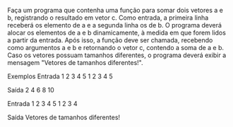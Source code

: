Faça um programa que contenha uma função para somar dois vetores a e b, registrando o resultado em vetor c. Como entrada, a primeira linha receberá os elemento de a e a segunda linha os de b. O programa deverá alocar os elementos de a e b dinamicamente, à medida em que forem lidos a partir da entrada. Após isso, a função deve ser chamada, recebendo como argumentos a e b e retornando o vetor c, contendo a soma de a e b. Caso os vetores possuam tamanhos diferentes, o programa deverá exibir a mensagem "Vetores de tamanhos diferentes!".

Exemplos
Entrada
1 2 3 4 5
1 2 3 4 5

Saída
2 4 6 8 10

Entrada
1 2 3 4 5
1 2 3 4

Saída
Vetores de tamanhos diferentes!
